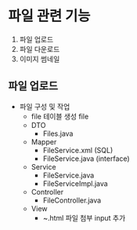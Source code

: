# 파일 관련 기능
1. 파일 업로드
2. 파일 다운로드
3. 이미지 썸네일

## 파일 업로드
- 파일 구성 및 작업
    - file 테이블 생성
        file
    - DTO
        - Files.java
    - Mapper
        - FileService.xml  (SQL)
        - FileService.java (interface)
    - Service
        - FileService.java
        - FileServiceImpl.java
    - Controller
        - FileController.java
    - View
        - ~.html
            파일 첨부 input 추가